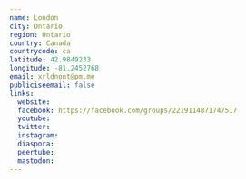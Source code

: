 ```yaml
---
name: London
city: Ontario
region: Ontario
country: Canada
countrycode: ca
latitude: 42.9849233
longitude: -81.2452768
email: xrldnont@pm.me
publiciseemail: false
links:
  website:
  facebook: https://facebook.com/groups/2219114871747517
  youtube:
  twitter:
  instagram:
  diaspora:
  peertube:
  mastodon:
---
```

